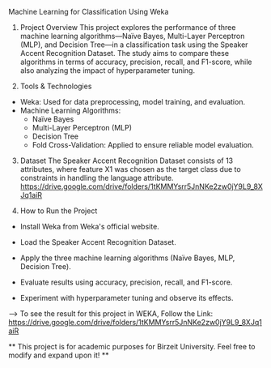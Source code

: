 Machine Learning for Classification Using Weka

1. Project Overview
This project explores the performance of three machine learning algorithms—Naïve Bayes, Multi-Layer Perceptron (MLP), and Decision Tree—in a classification task using the Speaker Accent Recognition Dataset. The study aims to compare these algorithms in terms of accuracy, precision, recall, and F1-score, while also analyzing the impact of hyperparameter tuning.

2. Tools & Technologies

 - Weka: Used for data preprocessing, model training, and evaluation.
 - Machine Learning Algorithms:
   * Naïve Bayes
   * Multi-Layer Perceptron (MLP)
   * Decision Tree
   * Fold Cross-Validation: Applied to ensure reliable model evaluation.

3. Dataset
The Speaker Accent Recognition Dataset consists of 13 attributes, where feature X1 was chosen as the target class due to constraints in handling the language attribute.
    https://drive.google.com/drive/folders/1tKMMYsrr5JnNKe2zw0jY9L9_8XJq1aiR


5. How to Run the Project

- Install Weka from Weka's official website.

- Load the Speaker Accent Recognition Dataset.

- Apply the three machine learning algorithms (Naïve Bayes, MLP, Decision Tree).

- Evaluate results using accuracy, precision, recall, and F1-score.

- Experiment with hyperparameter tuning and observe its effects.

--> To see the result for this project in WEKA, Follow the Link: 
    https://drive.google.com/drive/folders/1tKMMYsrr5JnNKe2zw0jY9L9_8XJq1aiR 
   

 ** This project is for academic purposes for Birzeit University. Feel free to modify and expand upon it! **

  
